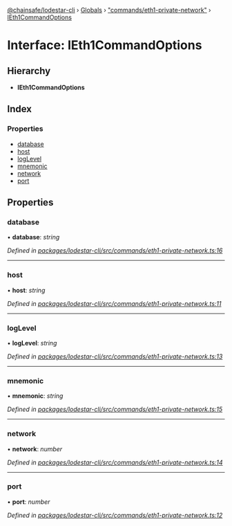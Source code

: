 [@chainsafe/lodestar-cli](../README.md) › [Globals](../globals.md) › ["commands/eth1-private-network"](../modules/_commands_eth1_private_network_.md) › [IEth1CommandOptions](_commands_eth1_private_network_.ieth1commandoptions.md)

# Interface: IEth1CommandOptions

## Hierarchy

* **IEth1CommandOptions**

## Index

### Properties

* [database](_commands_eth1_private_network_.ieth1commandoptions.md#database)
* [host](_commands_eth1_private_network_.ieth1commandoptions.md#host)
* [logLevel](_commands_eth1_private_network_.ieth1commandoptions.md#loglevel)
* [mnemonic](_commands_eth1_private_network_.ieth1commandoptions.md#mnemonic)
* [network](_commands_eth1_private_network_.ieth1commandoptions.md#network)
* [port](_commands_eth1_private_network_.ieth1commandoptions.md#port)

## Properties

###  database

• **database**: *string*

*Defined in [packages/lodestar-cli/src/commands/eth1-private-network.ts:16](https://github.com/ChainSafe/lodestar/blob/2c3cae978/packages/lodestar-cli/src/commands/eth1-private-network.ts#L16)*

___

###  host

• **host**: *string*

*Defined in [packages/lodestar-cli/src/commands/eth1-private-network.ts:11](https://github.com/ChainSafe/lodestar/blob/2c3cae978/packages/lodestar-cli/src/commands/eth1-private-network.ts#L11)*

___

###  logLevel

• **logLevel**: *string*

*Defined in [packages/lodestar-cli/src/commands/eth1-private-network.ts:13](https://github.com/ChainSafe/lodestar/blob/2c3cae978/packages/lodestar-cli/src/commands/eth1-private-network.ts#L13)*

___

###  mnemonic

• **mnemonic**: *string*

*Defined in [packages/lodestar-cli/src/commands/eth1-private-network.ts:15](https://github.com/ChainSafe/lodestar/blob/2c3cae978/packages/lodestar-cli/src/commands/eth1-private-network.ts#L15)*

___

###  network

• **network**: *number*

*Defined in [packages/lodestar-cli/src/commands/eth1-private-network.ts:14](https://github.com/ChainSafe/lodestar/blob/2c3cae978/packages/lodestar-cli/src/commands/eth1-private-network.ts#L14)*

___

###  port

• **port**: *number*

*Defined in [packages/lodestar-cli/src/commands/eth1-private-network.ts:12](https://github.com/ChainSafe/lodestar/blob/2c3cae978/packages/lodestar-cli/src/commands/eth1-private-network.ts#L12)*
